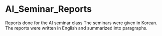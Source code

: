 # AI_Seminar_Reports
Reports done for the AI seminar class
The seminars were given in Korean. The reports were written in English and summarized into paragraphs.
